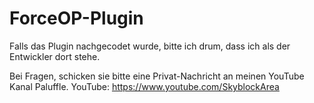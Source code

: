 # ForceOP-Plugin

Falls das Plugin nachgecodet wurde, bitte ich drum, dass ich als der Entwickler dort stehe.

Bei Fragen, schicken sie bitte eine Privat-Nachricht an meinen YouTube Kanal Paluffle.
YouTube: https://www.youtube.com/SkyblockArea
